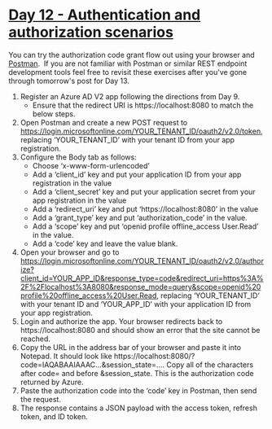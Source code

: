 # [Day 12 - Authentication and authorization scenarios](https://developer.microsoft.com/en-us/graph/blogs/30daysmsgraph-day-12-authentication-and-authorization-scenarios)

You can try the authorization code grant flow out using your browser and [Postman](https://www.getpostman.com/apps).  If you are not familiar with Postman or similar REST endpoint development tools feel free to revisit these exercises after you've gone through tomorrow's post for Day 13.

1. Register an Azure AD V2 app following the directions from Day 9.
    - Ensure that the redirect URI is https://localhost:8080 to match the below steps.
1. Open Postman and create a new POST request to https://login.microsoftonline.com/YOUR_TENANT_ID/oauth2/v2.0/token, replacing ‘YOUR_TENANT_ID’ with your tenant ID from your app registration.
1. Configure the Body tab as follows:
    - Choose ‘x-www-form-urlencoded’
    - Add a ‘client_id’ key and put your application ID from your app registration in the value
    - Add a ‘client_secret’ key and put your application secret from your app registration in the value
    - Add a ‘redirect_uri’ key and put ‘https://localhost:8080’ in the value
    - Add a ‘grant_type’ key and put ‘authorization_code’ in the value.
    - Add a ‘scope’ key and put ‘openid profile offline_access User.Read’ in the value.
    - Add a ‘code’ key and leave the value blank.
1. Open your browser and go to https://login.microsoftonline.com/YOUR_TENANT_ID/oauth2/v2.0/authorize?client_id=YOUR_APP_ID&response_type=code&redirect_uri=https%3A%2F%2Flocalhost%3A8080&response_mode=query&scope=openid%20profile%20offline_access%20User.Read, replacing ‘YOUR_TENANT_ID’ with your tenant ID and ‘YOUR_APP_ID’ with your application ID from your app registration.
1. Login and authorize the app. Your browser redirects back to https://localhost:8080 and should show an error that the site cannot be reached.
1. Copy the URL in the address bar of your browser and paste it into Notepad. It should look like https://localhost:8080/?code=IAQABAAIAAAC...&session_state=.... Copy all of the characters after code= and before &session_state. This is the authorization code returned by Azure.
1. Paste the authorization code into the ‘code’ key in Postman, then send the request.
1. The response contains a JSON payload with the access token, refresh token, and ID token.
